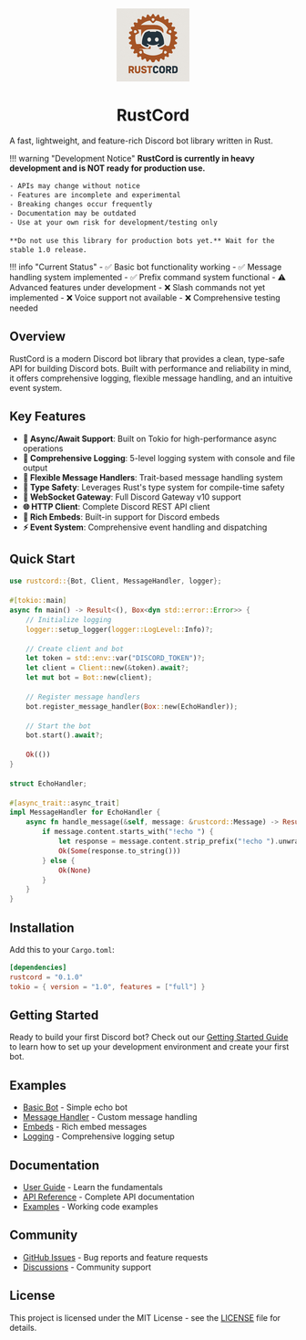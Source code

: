 <div align="center">
  <img src="images/rustcord-logo.png" alt="RustCord Logo" width="128" height="128">
  
  # RustCord
</div>

A fast, lightweight, and feature-rich Discord bot library written in Rust.

!!! warning "Development Notice"
    **RustCord is currently in heavy development and is NOT ready for production use.**
    
    - APIs may change without notice
    - Features are incomplete and experimental
    - Breaking changes occur frequently
    - Documentation may be outdated
    - Use at your own risk for development/testing only
    
    **Do not use this library for production bots yet.** Wait for the stable 1.0 release.

!!! info "Current Status"
    - ✅ Basic bot functionality working
    - ✅ Message handling system implemented
    - ✅ Prefix command system functional
    - ⚠️ Advanced features under development
    - ❌ Slash commands not yet implemented
    - ❌ Voice support not available
    - ❌ Comprehensive testing needed

## Overview

RustCord is a modern Discord bot library that provides a clean, type-safe API for building Discord bots. Built with performance and reliability in mind, it offers comprehensive logging, flexible message handling, and an intuitive event system.

## Key Features

- **🚀 Async/Await Support**: Built on Tokio for high-performance async operations
- **📝 Comprehensive Logging**: 5-level logging system with console and file output
- **🔧 Flexible Message Handlers**: Trait-based message handling system
- **🎯 Type Safety**: Leverages Rust's type system for compile-time safety
- **📡 WebSocket Gateway**: Full Discord Gateway v10 support
- **🌐 HTTP Client**: Complete Discord REST API client
- **🎨 Rich Embeds**: Built-in support for Discord embeds
- **⚡ Event System**: Comprehensive event handling and dispatching

## Quick Start

```rust
use rustcord::{Bot, Client, MessageHandler, logger};

#[tokio::main]
async fn main() -> Result<(), Box<dyn std::error::Error>> {
    // Initialize logging
    logger::setup_logger(logger::LogLevel::Info)?;
    
    // Create client and bot
    let token = std::env::var("DISCORD_TOKEN")?;
    let client = Client::new(&token).await?;
    let mut bot = Bot::new(client);
    
    // Register message handlers
    bot.register_message_handler(Box::new(EchoHandler));
    
    // Start the bot
    bot.start().await?;
    
    Ok(())
}

struct EchoHandler;

#[async_trait::async_trait]
impl MessageHandler for EchoHandler {
    async fn handle_message(&self, message: &rustcord::Message) -> Result<Option<String>, Box<dyn std::error::Error + Send + Sync>> {
        if message.content.starts_with("!echo ") {
            let response = message.content.strip_prefix("!echo ").unwrap_or("");
            Ok(Some(response.to_string()))
        } else {
            Ok(None)
        }
    }
}
```

## Installation

Add this to your `Cargo.toml`:

```toml
[dependencies]
rustcord = "0.1.0"
tokio = { version = "1.0", features = ["full"] }
```

## Getting Started

Ready to build your first Discord bot? Check out our [Getting Started Guide](getting-started/installation.md) to learn how to set up your development environment and create your first bot.

## Examples

- [Basic Bot](examples/basic-bot.md) - Simple echo bot
- [Message Handler](examples/message-handler.md) - Custom message handling
- [Embeds](examples/embeds.md) - Rich embed messages
- [Logging](examples/logging.md) - Comprehensive logging setup

## Documentation

- [User Guide](user-guide/bot-basics.md) - Learn the fundamentals
- [API Reference](api/client.md) - Complete API documentation
- [Examples](examples/basic-bot.md) - Working code examples

## Community

- [GitHub Issues](https://github.com/your-username/rustcord/issues) - Bug reports and feature requests
- [Discussions](https://github.com/your-username/rustcord/discussions) - Community support

## License

This project is licensed under the MIT License - see the [LICENSE](LICENSE) file for details.
